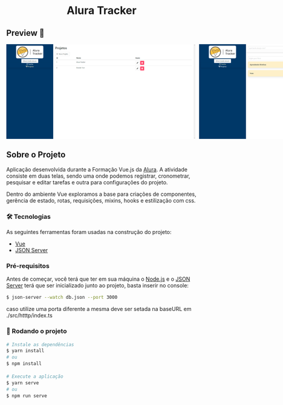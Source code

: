 <h1 style="text-align: center; font-weight: bold;">Alura Tracker</h1>

## Preview 📸
<div align="center" style="width: fit-content; display:flex; justify-content: space-between; margin:0 auto;" >
  <img src="src/assets/alura-tracker-projetos.png" style="margin-right: 10px;" alt="Alura-Tracker-tarefas" height="250">
  <img src="src/assets/alura-tracker-tarefas.png" alt="Alura-Tracker-projetos" height="250">
</div>

## Sobre o Projeto
Aplicação desenvolvida durante a Formação Vue.js da [Alura](https://cursos.alura.com.br/formacao-vuejs3).
A atividade consiste em duas telas, sendo uma onde podemos registrar, cronometrar, pesquisar e editar tarefas e outra para configurações do projeto.

Dentro do ambiente Vue exploramos a base para criações de componentes, gerência de estado, rotas, requisições, mixins, hooks e estilização com css.


### 🛠 Tecnologias
As seguintes ferramentas foram usadas na construção do projeto:

- [Vue](https://vuejs.org/)
- [JSON Server](https://www.npmjs.com/package/json-server)

### Pré-requisitos
Antes de começar, você terá que ter em sua máquina o [Node.js](https://nodejs.org/en/) e o [JSON Server](https://www.npmjs.com/package/json-server) terá que ser inicializado junto ao projeto, basta inserir no console:
```bash
$ json-server --watch db.json --port 3000
```
caso utilize uma porta diferente a mesma deve ser setada na baseURL em ./src/htttp/index.ts

### 🎲 Rodando o projeto

```bash
# Instale as dependências
$ yarn install
# ou
$ npm install

# Execute a aplicação
$ yarn serve
# ou
$ npm run serve
```